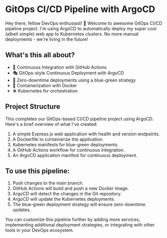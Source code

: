 # GitOps CI/CD Pipeline with ArgoCD

Hey there, fellow DevOps enthusiast! 👋 Welcome to awesome GitOps CI/CD pipeline project. I'm using ArgoCD to automatically deploy my super cool (albeit simple) web app to Kubernetes clusters. No more manual deployments - we're living in the future!

## What's this all about?

- 🚀 Continuous Integration with GitHub Actions
- 🎭 GitOps-style Continuous Deployment with ArgoCD
- 🔄 Zero-downtime deployments using a blue-green strategy
- 🐳 Containerization with Docker
- ☸️ Kubernetes for orchestration

## Project Structure

This completes our GitOps-based CI/CD pipeline project using ArgoCD. Here's a brief overview of what I've created:

1. A simple Express.js web application with health and version endpoints.
2. A Dockerfile to containerize the application.
3. Kubernetes manifests for blue-green deployments.
4. A GitHub Actions workflow for continuous integration.
5. An ArgoCD application manifest for continuous deployment.

## To use this pipeline:

1. Push changes to the main branch.
2. GitHub Actions will build and push a new Docker image.
3. ArgoCD will detect the changes in the Git repository.
4. ArgoCD will update the Kubernetes deployments.
5. The blue-green deployment strategy will ensure zero-downtime updates.

You can customize this pipeline further by adding more services, implementing additional deployment strategies, or integrating with other tools in your DevOps ecosystem.




